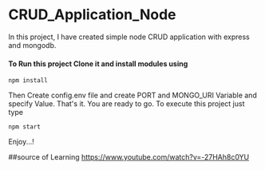 # CRUD_Application_Node
In this project, I have created simple node CRUD application with express and mongodb.

#### To Run this project Clone it and install modules using
```
npm install
```

Then Create config.env file and create PORT and MONGO_URI Variable and specify Value.
That's it. You are ready to go. To execute this project just type
```
npm start
```

Enjoy...!

##source of Learning 
https://www.youtube.com/watch?v=-27HAh8c0YU


